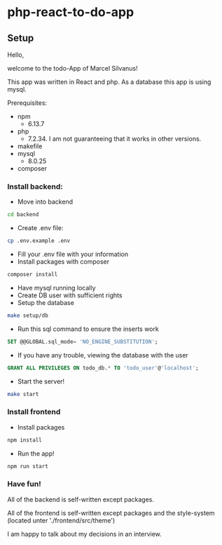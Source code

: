 # php-react-to-do-app

## Setup

Hello,

welcome to the todo-App of Marcel Silvanus!

This app was written in React and php.
As a database this app is using mysql.

Prerequisites:

- npm
  - 6.13.7
- php
  - 7.2.34. I am not guaranteeing that it works in other versions.
- makefile
- mysql
  - 8.0.25
- composer

### Install backend:

- Move into backend

```bash
cd backend
```

- Create .env file:

```bash
cp .env.example .env
```

- Fill your .env file with your information
- Install packages with composer

```bash
composer install
```

- Have mysql running locally
- Create DB user with sufficient rights
- Setup the database

```bash
make setup/db
```

- Run this sql command to ensure the inserts work

```sql
SET @@GLOBAL.sql_mode= 'NO_ENGINE_SUBSTITUTION';
```

- If you have any trouble, viewing the database with the user

```sql
GRANT ALL PRIVILEGES ON todo_db.* TO 'todo_user'@'localhost';
```

- Start the server!

```bash
make start
```

### Install frontend

- Install packages

```bash
npm install
```

- Run the app!

```bash
npm run start
```

### Have fun!

All of the backend is self-written except packages.

All of the frontend is self-written except packages and the style-system (located unter './frontend/src/theme')

I am happy to talk about my decisions in an interview.
